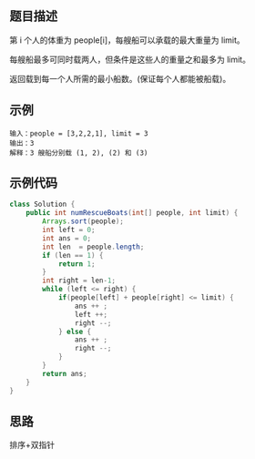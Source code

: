 ## 题目描述
第 i 个人的体重为 people[i]，每艘船可以承载的最大重量为 limit。

每艘船最多可同时载两人，但条件是这些人的重量之和最多为 limit。

返回载到每一个人所需的最小船数。(保证每个人都能被船载)。

## 示例
``` text
输入：people = [3,2,2,1], limit = 3
输出：3
解释：3 艘船分别载 (1, 2), (2) 和 (3)
```

## 示例代码
``` java
class Solution {
    public int numRescueBoats(int[] people, int limit) {
        Arrays.sort(people);
        int left = 0;
        int ans = 0;
        int len  = people.length;
        if (len == 1) {
            return 1;
        }
        int right = len-1;
        while (left <= right) {
            if(people[left] + people[right] <= limit) {
                ans ++ ;
                left ++;
                right --;
            } else {
                ans ++ ;
                right --;
            }
        }
        return ans;
    }
}
```

## 思路
排序+双指针